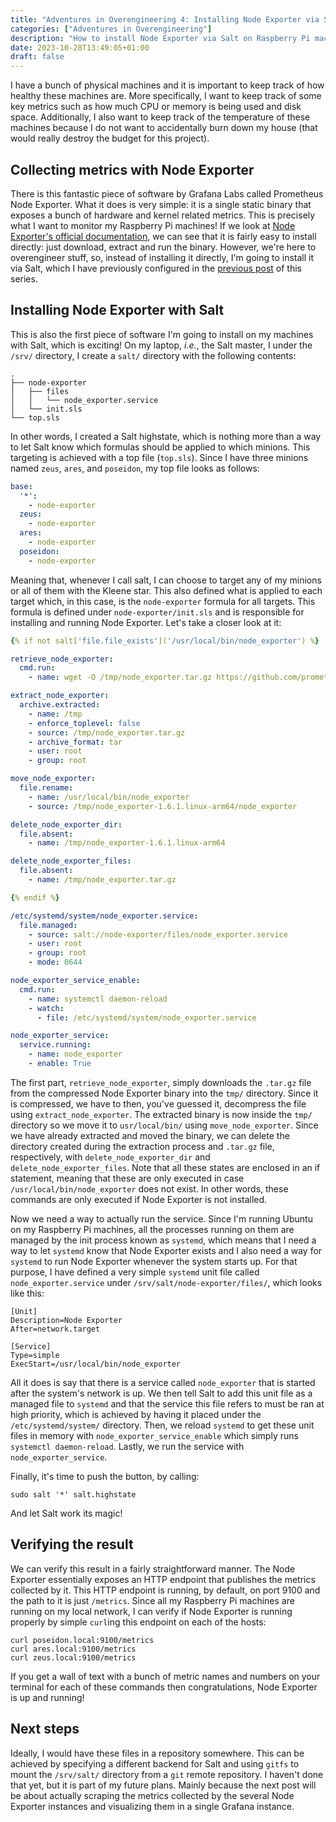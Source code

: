 ```yaml
---
title: "Adventures in Overengineering 4: Installing Node Exporter via Salt"
categories: ["Adventures in Overengineering"]
description: "How to install Node Exporter via Salt on Raspberry Pi machines."
date: 2023-10-28T13:49:05+01:00
draft: false
---
```


I have a bunch of physical machines and it is important to keep track of how healthy these machines are. More specifically, I want to keep track of some key metrics such as how much CPU or memory is being used and disk space. Additionally, I also want to keep track of the temperature of these machines because I do not want to accidentally burn down my house (that would really destroy the budget for this project).

## Collecting metrics with Node Exporter

There is this fantastic piece of software by Grafana Labs called Prometheus Node Exporter. What it does is very simple: it is a single static binary that exposes a bunch of hardware and kernel related metrics. This is precisely what I want to monitor my Raspberry Pi machines! If we look at [Node Exporter's official documentation](https://prometheus.io/docs/guides/node-exporter/), we can see that it is fairly easy to install directly: just download, extract and run the binary. However, we're here to overengineer stuff, so, instead of installing it directly, I'm going to install it via Salt, which I have previously configured in the [previous post](https://ornlu-is.github.io/overengineering_3/) of this series.

## Installing Node Exporter with Salt

This is also the first piece of software I'm going to install on my machines with Salt, which is exciting! On my laptop, *i.e.*, the Salt master, I under the `/srv/` directory, I create a `salt/` directory with the following contents: 

```plaintext
.
├── node-exporter
│   ├── files
│   │   └── node_exporter.service
│   └── init.sls
└── top.sls
```

In other words, I created a Salt highstate, which is nothing more than a way to let Salt know which formulas should be applied to which minions. This targeting is achieved with a top file (`top.sls`). Since I have three minions named `zeus`, `ares`, and `poseidon`, my top file looks as follows:

```yaml
base:
  '*':
    - node-exporter
  zeus:
    - node-exporter
  ares:
    - node-exporter
  poseidon:
    - node-exporter
```

Meaning that, whenever I call salt, I can choose to target any of my minions or all of them with the Kleene star. This also defined what is applied to each target which, in this case, is the `node-exporter` formula for all targets. This formula is defined under `node-exporter/init.sls` and is responsible for installing and running Node Exporter. Let's take a closer look at it:

```yaml
{% if not salt['file.file_exists']('/usr/local/bin/node_exporter') %}

retrieve_node_exporter:
  cmd.run:
    - name: wget -O /tmp/node_exporter.tar.gz https://github.com/prometheus/node_exporter/releases/download/v1.6.1/node_exporter-1.6.1.linux-arm64.tar.gz

extract_node_exporter:
  archive.extracted:
    - name: /tmp
    - enforce_toplevel: false
    - source: /tmp/node_exporter.tar.gz
    - archive_format: tar
    - user: root
    - group: root

move_node_exporter:
  file.rename:
    - name: /usr/local/bin/node_exporter
    - source: /tmp/node_exporter-1.6.1.linux-arm64/node_exporter

delete_node_exporter_dir:
  file.absent:
    - name: /tmp/node_exporter-1.6.1.linux-arm64

delete_node_exporter_files:
  file.absent:
    - name: /tmp/node_exporter.tar.gz

{% endif %}

/etc/systemd/system/node_exporter.service:
  file.managed:
    - source: salt://node-exporter/files/node_exporter.service
    - user: root
    - group: root
    - mode: 0644

node_exporter_service_enable:
  cmd.run:
    - name: systemctl daemon-reload
    - watch:
      - file: /etc/systemd/system/node_exporter.service

node_exporter_service:
  service.running:
    - name: node_exporter
    - enable: True
```


The first part, `retrieve_node_exporter`, simply downloads the `.tar.gz` file from the compressed Node Exporter binary into the `tmp/` directory. Since it is compressed, we have to then, you've guessed it, decompress the file using `extract_node_exporter`. The extracted binary is now inside the `tmp/` directory so we move it to `usr/local/bin/` using `move_node_exporter`. Since we have already extracted and moved the binary, we can delete the directory created during the extraction process and `.tar.gz` file, respectively, with `delete_node_exporter_dir` and `delete_node_exporter_files`. Note that all these states are enclosed in an if statement, meaning that these are only executed in case `/usr/local/bin/node_exporter` does not exist. In other words, these commands are only executed if Node Exporter is not installed.

Now we need a way to actually run the service. Since I'm running Ubuntu on my Raspberry Pi machines, all the processes running on them are managed by the init process known as `systemd`, which means that I need a way to let `systemd` know that Node Exporter exists and I also need a way for `systemd` to run Node Exporter whenever the system starts up. For that purpose, I have defined a very simple `systemd` unit file called `node_exporter.service` under `/srv/salt/node-exporter/files/`, which looks like this:

```plaintext
[Unit]
Description=Node Exporter
After=network.target

[Service]
Type=simple
ExecStart=/usr/local/bin/node_exporter
```

All it does is say that there is a service called `node_exporter` that is started after the system's network is up. We then tell Salt to add this unit file as a managed file to `systemd` and that the service this file refers to must be ran at high priority, which is achieved by having it placed under the `/etc/systemd/system/` directory. Then, we reload `systemd` to get these unit files in memory with `node_exporter_service_enable` which simply runs `systemctl daemon-reload`. Lastly, we run the service with `node_exporter_service`.

Finally, it's time to push the button, by calling:

```
sudo salt '*' salt.highstate
```

And let Salt work its magic!

## Verifying the result

We can verify this result in a fairly straightforward manner. The Node Exporter essentially exposes an HTTP endpoint that publishes the metrics collected by it. This HTTP endpoint is running, by default, on port 9100 and the path to it is just `/metrics`. Since all my Raspberry Pi machines are running on my local network, I can verify if Node Exporter is running properly by simple `curl`ing this endpoint on each of the hosts:

```
curl poseidon.local:9100/metrics
curl ares.local:9100/metrics
curl zeus.local:9100/metrics
```

If you get a wall of text with a bunch of metric names and numbers on your terminal for each of these commands then congratulations, Node Exporter is up and running!

## Next steps

Ideally, I would have these files in a repository somewhere. This can be achieved by specifying a different backend for Salt and using `gitfs` to mount the `/srv/salt/` directory from a `git` remote repository. I haven't done that yet, but it is part of my future plans. Mainly because the next post will be about actually scraping the metrics collected by the several Node Exporter instances and visualizing them in a single Grafana instance.
